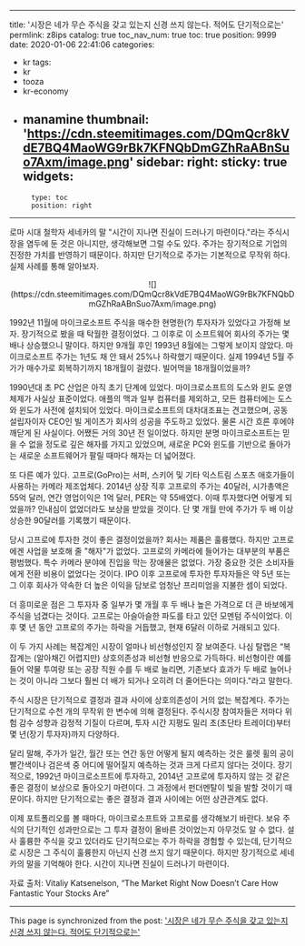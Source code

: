 
---
title: '시장은 네가 무슨 주식을 갖고 있는지 신경 쓰지 않는다. 적어도 단기적으로는'
permlink: z8ips
catalog: true
toc_nav_num: true
toc: true
position: 9999
date: 2020-01-06 22:41:06
categories:
- kr
tags:
- kr
- tooza
- kr-economy
- manamine
thumbnail: 'https://cdn.steemitimages.com/DQmQcr8kVdE7BQ4MaoWG9rBk7KFNQbDmGZhRaABnSuo7Axm/image.png'
sidebar:
    right:
        sticky: true
widgets:
    -
        type: toc
        position: right
---


로마 시대 철학자 세네카의 말 "시간이 지나면 진실이 드러나기 마련이다."라는 주식시장을 염두에 둔 것은 아니지만, 생각해보면 그럴 수도 있다. 주가는 장기적으로 기업의 진정한 가치를 반영하기 때문이다. 하지만 단기적으로 주가는 기본적으로 무작위 하다. 실제 사례를 통해 알아보자.
 
<center>
![](https://cdn.steemitimages.com/DQmQcr8kVdE7BQ4MaoWG9rBk7KFNQbDmGZhRaABnSuo7Axm/image.png)
</center>

1992년 11월에 마이크로소프트 주식을 매수한 현명한(?) 투자자가 있었다고 가정해 보자. 장기적으로 봤을 때 탁월한 결정이었다. 그 이후로 이 소프트웨어 회사의 주가는 몇 배나 상승했으니 말이다. 하지만 9개월 후인 1993년 8월에는 그렇게 보이지 않았다. 마이크로소프트 주가는 1년도 채 안 돼서 25%나 하락했기 때문이다. 실제 1994년 5월 주가가 매수가로 회복하기까지 18개월이 걸렸다. 빌어먹을 18개월이었을까? 

1990년대 초 PC 산업은 아직 초기 단계에 있었다. 마이크로소프트의 도스와 윈도 운영 체제가 사실상 표준이었다. 애플의 맥과 일부 컴퓨터를 제외하고, 모든 컴퓨터에는 도스와 윈도가 사전에 설치되어 있었다. 마이크로소프트의 대차대조표는 견고했으며, 공동 설립자이자 CEO인 빌 게이츠가 회사의 성공을 주도하고 있었다. 물론 시간 흐른 후에야 깨닫게 된 사실이다. 어쨌든 거의 30년 전 일이었다. 하지만 분명 마이크로소프트는 믿을 수 없을 정도로 깊은 해자를 가지고 있었으며, 새로운 PC와 윈도를 기반으로 돌아가는 새로운 소프트웨어가 팔릴 때마다 해자는 더 넓어졌다. 

또 다른 예가 있다. 고프로(GoPro)는 서퍼, 스키어 및 기타 익스트림 스포츠 애호가들이 사용하는 카메라 제조업체다. 2014년 상장 직후 고프로의 주가는 40달러, 시가총액은 55억 달러, 연간 영업이익은 1억 달러, PER는 약 55배였다. 이때 투자했다면 어떻게 되었을까? 인내심이 없었더라도 보상을 받았을 것이다. 단 몇 개월 만에 주가가 두 배 이상 상승한 90달러를 기록했기 때문이다.  

당시 고프로에 투자한 것이 좋은 결정이었을까? 회사는 제품은 훌륭했다. 하지만 고프로에겐 사업을 보호해 줄 "해자"가 없었다. 고프로의 카메라에 들어가는 대부분의 부품은 평범했다. 특수 카메라 분야에 진입을 막는 장애물은 없었다. 가장 중요한 것은 소비자들에게 전환 비용이 없었다는 것이다. IPO 이후 고프로에 투자한 투자자들은 약 5년 또는 그 이후 회사가 약속한 더 높은 이익을 담보로 엄청난 프리미엄을 지불한 셈이 되었다. 

더 흥미로운 점은 그 투자자 중 일부가 몇 개월 후 두 배나 높은 가격으로 더 큰 바보에게 주식을 넘겼다는 것이다. 고프로는 아슬아슬한 파도를 타고 있던 모멘텀 주식이었다. 이후 몇 년 동안 고프로의 주가는 하락을 거듭했고, 현재 6달러 이하로 거래되고 있다.  

이 두 가지 사례는 복잡계인 시장이 얼마나 비선형성인지 잘 보여준다. 나심 탈랩은 “복잡계는 (알아채긴 어렵지만) 상호의존성과 비선형 반응으로 가득하다. 비선형이란 예를 들어 약물 투여량 또는 공장 직원 수를 두 배로 늘리면, 기존보다 효과가 두 배로 늘어나는 것이 아니라 그보다 훨씬 더 배가 되거나 오히려 더 줄어든다는 의미다."라고 말한다. 

주식 시장은 단기적으로 결정과 결과 사이에 상호의존성이 거의 없는 복잡계다. 주가는 단기적으로 수천 개의 무작위 한 변수에 의해 결정된다. 주식시장 참여자들은 저마다 위험 감수 성향과 감정적 기질이 다르며, 투자 시간 지평도 밀리 초(초단타 트레이더)부터 몇 년(장기 투자자)까지 다양하다.  

달리 말해, 주가가 일간, 월간 또는 연간 동안 어떻게 될지 예측하는 것은 룰렛 휠의 공이 빨간색이나 검은색 중 어디에 떨어질지 예측하는 것과 크게 다르지 않다는 것이다. 장기적으로, 1992년 마이크로소프트에 투자하고, 2014년 고프로에 투자하지 않는 것 같은 좋은 결정이 보상으로 돌아오기 마련이다. 그 과정에서 펀더멘탈이 빛을 발할 것이기 때문이다. 하지만 단기적으로는 좋은 결정과 결과 사이에는 어떤 상관관계도 없다. 

이제 포트폴리오를 볼 때마다, 마이크로소프트와 고프로를 생각해보기 바란다. 보유 주식의 단기적인 성과만으로는 그 투자 결정이 올바른 것이었는지 아무것도 알 수 없다.  설사 훌륭한 주식을 갖고 있더라도 단기적으로는 주가 하락을 경험할 수 있는데, 단기적으로 시장은 그 주식이 훌륭한지 아닌지 신경 쓰지 않기 때문이다. 하지만 장기적으로 세네카의 말을 기억해야 한다. 시간이 지나면 진실이 드러나기 마련이다.  

자료 출처: Vitaliy Katsenelson, “The Market Right Now Doesn’t Care How Fantastic Your Stocks Are”

- - -

This page is synchronized from the post: ['시장은 네가 무슨 주식을 갖고 있는지 신경 쓰지 않는다. 적어도 단기적으로는'](https://steemit.com/@pius.pius/z8ips)
